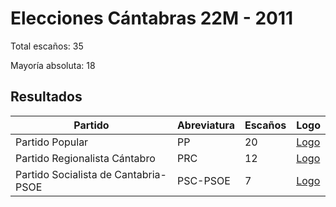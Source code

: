 # Elecciones Cántabras 22M - 2011

Total escaños: 35

Mayoría absoluta: 18

## Resultados

| Partido | Abreviatura | Escaños | Logo |
| - | - | - | - |
| Partido Popular | PP | 20 | [Logo](https://github.com/playzzz/Pactos/blob/master/Logos/PP.jpg?raw=true)
| Partido Regionalista Cántabro | PRC | 12 | [Logo](https://github.com/playzzz/Pactos/blob/master/Logos/PRC.jpg?raw=true)
| Partido Socialista de Cantabria-PSOE | PSC-PSOE | 7 | [Logo](https://github.com/playzzz/Pactos/blob/master/Logos/PSOE.jpg?raw=true)
